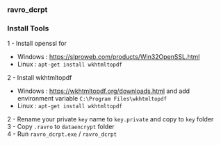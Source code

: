 ### ravro_dcrpt



### Install Tools 

1 - Install openssl for <br />
* Windows : https://slproweb.com/products/Win32OpenSSL.html <br /> 
* Linux   : `apt-get install wkhtmltopdf`

2 - Install wkhtmltopdf 
* Windows : https://wkhtmltopdf.org/downloads.html and add environment variable `C:\Program Files\wkhtmltopdf`
* Linux : `apt-get install wkhtmltopdf`

2 - Rename your private `key` name to `key.private` and copy to `key` folder <br />
3 - Copy `.ravro` to `dataencrypt` folder <br />
4 - Run `ravro_dcrpt.exe` /  `ravro_dcrpt` <br />


